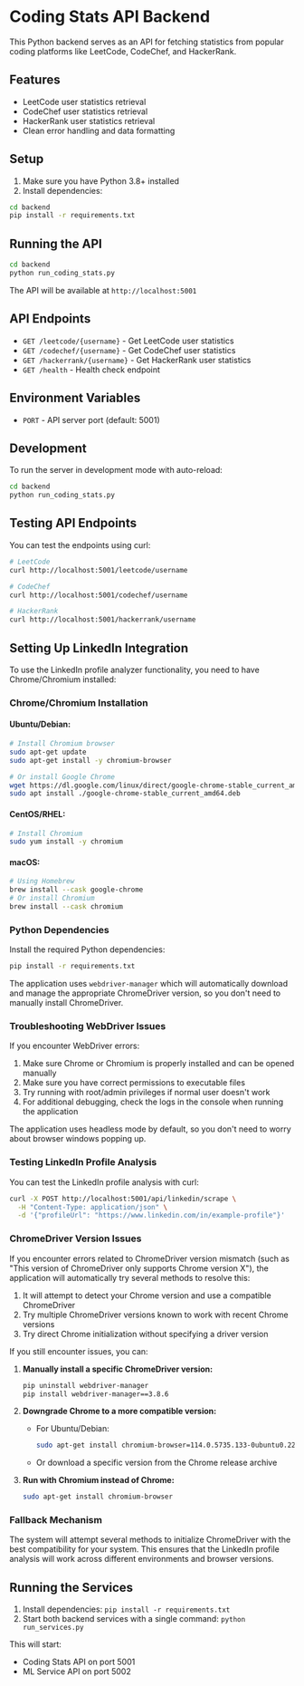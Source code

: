# Coding Stats API Backend

This Python backend serves as an API for fetching statistics from popular coding platforms like LeetCode, CodeChef, and HackerRank.

## Features

- LeetCode user statistics retrieval
- CodeChef user statistics retrieval
- HackerRank user statistics retrieval
- Clean error handling and data formatting

## Setup

1. Make sure you have Python 3.8+ installed
2. Install dependencies:

```bash
cd backend
pip install -r requirements.txt
```

## Running the API

```bash
cd backend
python run_coding_stats.py
```

The API will be available at `http://localhost:5001`

## API Endpoints

- `GET /leetcode/{username}` - Get LeetCode user statistics
- `GET /codechef/{username}` - Get CodeChef user statistics
- `GET /hackerrank/{username}` - Get HackerRank user statistics
- `GET /health` - Health check endpoint

## Environment Variables

- `PORT` - API server port (default: 5001)

## Development

To run the server in development mode with auto-reload:

```bash
cd backend
python run_coding_stats.py
```

## Testing API Endpoints

You can test the endpoints using curl:

```bash
# LeetCode
curl http://localhost:5001/leetcode/username

# CodeChef
curl http://localhost:5001/codechef/username

# HackerRank
curl http://localhost:5001/hackerrank/username
```

## Setting Up LinkedIn Integration

To use the LinkedIn profile analyzer functionality, you need to have Chrome/Chromium installed:

### Chrome/Chromium Installation

#### Ubuntu/Debian:
```bash
# Install Chromium browser
sudo apt-get update
sudo apt-get install -y chromium-browser

# Or install Google Chrome
wget https://dl.google.com/linux/direct/google-chrome-stable_current_amd64.deb
sudo apt install ./google-chrome-stable_current_amd64.deb
```

#### CentOS/RHEL:
```bash
# Install Chromium
sudo yum install -y chromium
```

#### macOS:
```bash
# Using Homebrew
brew install --cask google-chrome
# Or install Chromium
brew install --cask chromium
```

### Python Dependencies

Install the required Python dependencies:
```bash
pip install -r requirements.txt
```

The application uses `webdriver-manager` which will automatically download and manage the appropriate ChromeDriver version, so you don't need to manually install ChromeDriver.

### Troubleshooting WebDriver Issues

If you encounter WebDriver errors:

1. Make sure Chrome or Chromium is properly installed and can be opened manually
2. Make sure you have correct permissions to executable files
3. Try running with root/admin privileges if normal user doesn't work
4. For additional debugging, check the logs in the console when running the application

The application uses headless mode by default, so you don't need to worry about browser windows popping up.

### Testing LinkedIn Profile Analysis

You can test the LinkedIn profile analysis with curl:

```bash
curl -X POST http://localhost:5001/api/linkedin/scrape \
  -H "Content-Type: application/json" \
  -d '{"profileUrl": "https://www.linkedin.com/in/example-profile"}'
```

### ChromeDriver Version Issues

If you encounter errors related to ChromeDriver version mismatch (such as "This version of ChromeDriver only supports Chrome version X"), the application will automatically try several methods to resolve this:

1. It will attempt to detect your Chrome version and use a compatible ChromeDriver
2. Try multiple ChromeDriver versions known to work with recent Chrome versions
3. Try direct Chrome initialization without specifying a driver version

If you still encounter issues, you can:

1. **Manually install a specific ChromeDriver version:**
   ```bash
   pip uninstall webdriver-manager
   pip install webdriver-manager==3.8.6
   ```

2. **Downgrade Chrome to a more compatible version:**
   - For Ubuntu/Debian:
     ```bash
     sudo apt-get install chromium-browser=114.0.5735.133-0ubuntu0.22.04.1
     ```
   - Or download a specific version from the Chrome release archive

3. **Run with Chromium instead of Chrome:**
   ```bash
   sudo apt-get install chromium-browser
   ```

### Fallback Mechanism

The system will attempt several methods to initialize ChromeDriver with the best compatibility for your system. This ensures that the LinkedIn profile analysis will work across different environments and browser versions.

## Running the Services

1. Install dependencies: `pip install -r requirements.txt`
2. Start both backend services with a single command: `python run_services.py`

This will start:
- Coding Stats API on port 5001
- ML Service API on port 5002 